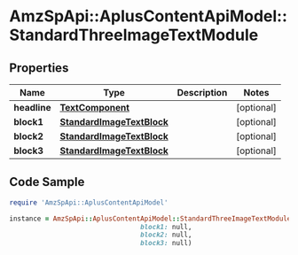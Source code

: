 # AmzSpApi::AplusContentApiModel::StandardThreeImageTextModule

## Properties

Name | Type | Description | Notes
------------ | ------------- | ------------- | -------------
**headline** | [**TextComponent**](TextComponent.md) |  | [optional] 
**block1** | [**StandardImageTextBlock**](StandardImageTextBlock.md) |  | [optional] 
**block2** | [**StandardImageTextBlock**](StandardImageTextBlock.md) |  | [optional] 
**block3** | [**StandardImageTextBlock**](StandardImageTextBlock.md) |  | [optional] 

## Code Sample

```ruby
require 'AmzSpApi::AplusContentApiModel'

instance = AmzSpApi::AplusContentApiModel::StandardThreeImageTextModule.new(headline: null,
                                 block1: null,
                                 block2: null,
                                 block3: null)
```


